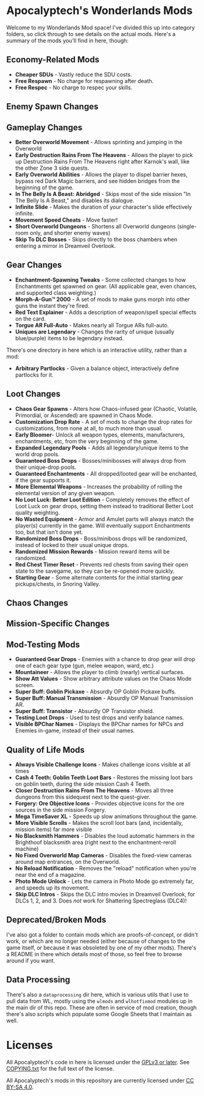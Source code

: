 Apocalyptech's Wonderlands Mods
===============================

Welcome to my Wonderlands Mod space!  I've divided this up into category
folders, so click through to see details on the actual mods.  Here's a summary
of the mods you'll find in here, though:

## Economy-Related Mods

- **Cheaper SDUs** - Vastly reduce the SDU costs.
- **Free Respawn** - No charge for respawning after death.
- **Free Respec** - No charge to respec your skills.

## Enemy Spawn Changes

## Gameplay Changes

- **Better Overworld Movement** - Allows sprinting and jumping in the Overworld
- **Early Destruction Rains From The Heavens** - Allows the player to pick up
  Destruction Rains From The Heavens right after Karnok's wall, like the other
  Zone 3 side quests.
- **Early Overworld Abilities** - Allows the player to dispel barrier hexes,
  bypass red Dark Magic barriers, and see hidden bridges from the beginning of
  the game.
- **In The Belly Is A Beast: Abridged** - Skips most of the side mission "In The
  Belly Is A Beast," and disables its dialogue.
- **Infinite Slide** - Makes the duration of your character's slide effectively
  infinite.
- **Movement Speed Cheats** - Move faster!
- **Short Overworld Dungeons** - Shortens all Overworld dungeons (single-room
  only, and shorter enemy waves)
- **Skip To DLC Bosses** - Skips directly to the boss chambers when entering
  a mirror in Dreamveil Overlook.

## Gear Changes

- **Enchantment-Spawning Tweaks** - Some collected changes to how Enchantments get
  spawned on gear.  (All applicable gear, even chances, and supported class weighting.)
- **Morph-A-Gun™ 2000** - A set of mods to make guns morph into other guns the instant
  they're fired.
- **Red Text Explainer** - Adds a description of weapon/spell special effects on the card.
- **Torgue AR Full-Auto** - Makes nearly all Torgue ARs full-auto.
- **Uniques are Legendary** - Changes the rarity of unique (usually blue/purple) items
  to be legendary instead.

There's one directory in here which is an interactive utility, rather
than a mod:

- **Arbitrary Partlocks** - Given a balance object, interactively define partlocks for it.

## Loot Changes

- **Chaos Gear Spawns** - Alters how Chaos-infused gear (Chaotic, Volatile, Primordial,
  or Ascended) are spawned in Chaos Mode.
- **Customization Drop Rate** - A set of mods to change the drop rates for customizations,
  from none at all, to much more than usual.
- **Early Bloomer**- Unlock all weapon types, elements, manufacturers,
  enchantments, etc, from the very beginning of the game.
- **Expanded Legendary Pools** - Adds all legendary/unique items to the world drop pools.
- **Guaranteed Boss Drops** - Bosses/minibosses will always drop from their unique-drop pools.
- **Guaranteed Enchantments** - All dropped/looted gear will be enchanted, if the gear
  supports it.
- **More Elemental Weapons** - Increases the probability of rolling the elemental version
  of any given weapon.
- **No Loot Luck: Better Loot Edition** - Completely removes the effect of Loot Luck on
  gear drops, setting them instead to traditional Better Loot quality weighting.
- **No Wasted Equipment** - Armor and Amulet parts will always match the player(s)
  currently in the game.  Will eventually support Enchantments too, but that isn't done yet.
- **Randomized Boss Drops** - Boss/miniboss drops will be randomized, instead of locked
  to their usual unique drops.
- **Randomized Mission Rewards** - Mission reward items will be randomized.
- **Red Chest Timer Reset** - Prevents red chests from saving their open state to the
  savegame, so they can be re-opened more quickly.
- **Starting Gear** - Some alternate contents for the initial starting
  gear pickups/chests, in Snoring Valley.

## Chaos Changes

## Mission-Specific Changes

## Mod-Testing Mods

- **Guaranteed Gear Drops** - Enemies with a chance to drop gear will drop one
  of each gear type (gun, melee weapon, ward, etc.)
- **Mountaineer** - Allows the player to climb (nearly) vertical surfaces.
- **Show Att Values** - Show arbitrary attribute values on the Chaos Mode screen.
- **Super Buff: Goblin Pickaxe** - Absurdly OP Goblin Pickaxe buffs.
- **Super Buff: Manual Transmission** - Absurdly OP Manual Transmission AR.
- **Super Buff: Transistor** - Absurdly OP Transistor shield.
- **Testing Loot Drops** - Used to test drops and verify balance names.
- **Visible BPChar Names** - Displays the BPChar names for NPCs and Enemies
  in-game, instead of their usual names.

## Quality of Life Mods

- **Always Visible Challenge Icons** - Makes challenge icons visible at all
  times
- **Cash 4 Teeth: Goblin Teeth Loot Bars** - Restores the missing loot bars
  on goblin teeth, during the side mission Cash 4 Teeth.
- **Closer Destruction Rains From The Heavens** - Moves all three dungeons
  from this sidequest next to the quest-giver.
- **Forgery: Ore Objective Icons** - Provides objective icons for the ore
  sources in the side mission Forgery.
- **Mega TimeSaver XL** - Speeds up slow animations throughout the game.
- **More Visible Scrolls** - Makes the scroll loot bars (and, incidentally,
  mission items) far more visible
- **No Blacksmith Hammers** - Disables the loud automatic hammers in the
  Brighthoof blacksmith area (right next to the enchantment-reroll machine)
- **No Fixed Overworld Map Cameras** - Disables the fixed-view cameras around
  map entrances, on the Overworld.
- **No Reload Notification** - Removes the "reload" notification when you're
  near the end of a magazine.
- **Photo Mode Unlock** - Lets the camera in Photo Mode go extremely far, and
  speeds up its movement.
- **Skip DLC Intros** - Skips the DLC intro movies in Dreamveil Overlook, for
  DLCs 1, 2, and 3.  Does *not* work for Shattering Spectreglass (DLC4)!

## Deprecated/Broken Mods

I've also got a folder to contain mods which are proofs-of-concept, or didn't
work, or which are no longer needed (either because of changes to the game itself,
or because it was obsoleted by one of my other mods).  There's a README in there
which details most of those, so feel free to browse around if you want.

## Data Processing

There's also a `dataprocessing` dir here, which is various utils that I use to
pull data from WL, mostly using the `wlmods` and `wlhotfixmod` modules up
in the main dir of this repo.  These are often in service of mod creation, though
there's also scripts which populate some Google Sheets that I maintain as well.

Licenses
========

All Apocalyptech's code in here is licensed under the
[GPLv3 or later](https://www.gnu.org/licenses/quick-guide-gplv3.html).
See [COPYING.txt](COPYING.txt) for the full text of the license.

All Apocalyptech's mods in this repository are currently licensed under
[CC BY-SA 4.0](https://creativecommons.org/licenses/by-sa/4.0/).

